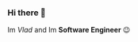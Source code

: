 ### Hi there 👋

Im *Vlad* and Im **Software Engineer** :wink: <br>
<br>

<!--
![Github stats](https://github-readme-stats.vercel.app/api?username=lTriXsteRl&show_icons=true&theme=gotham) <br>
[![Top Langs](https://github-readme-stats.vercel.app/api/top-langs/?username=lTriXsteRl&theme=gotham&layout=compact)](https://github.com/lTriXsteRl/lTriXsteRl)

<br>
<!--
**lTriXsteRl/lTriXsteRl** is a ✨ _special_ ✨ repository because its `README.md` (this file) appears on your GitHub profile.

Here are some ideas to get you started:

- 🔭 I’m currently working on ...
- 🌱 I’m currently learning ...
- 👯 I’m looking to collaborate on ...
- 🤔 I’m looking for help with ...
- 💬 Ask me about ...
- 📫 How to reach me: ...
- 😄 Pronouns: ...
- ⚡ Fun fact: ...
-->
